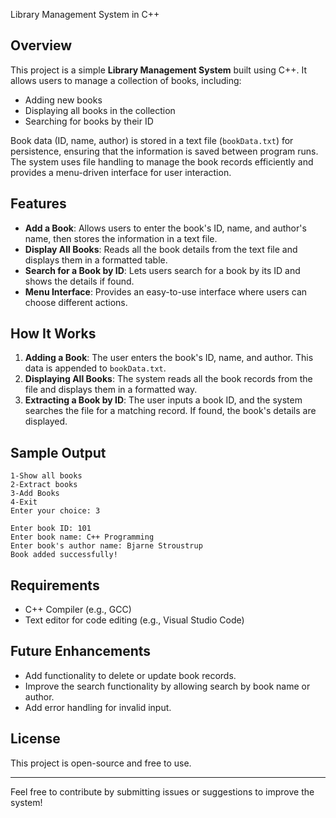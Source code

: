Library Management System in C++

## Overview

This project is a simple **Library Management System** built using C++. It allows users to manage a collection of books, including:

- Adding new books
- Displaying all books in the collection
- Searching for books by their ID

Book data (ID, name, author) is stored in a text file (`bookData.txt`) for persistence, ensuring that the information is saved between program runs. The system uses file handling to manage the book records efficiently and provides a menu-driven interface for user interaction.

## Features

- **Add a Book**: Allows users to enter the book's ID, name, and author's name, then stores the information in a text file.
- **Display All Books**: Reads all the book details from the text file and displays them in a formatted table.
- **Search for a Book by ID**: Lets users search for a book by its ID and shows the details if found.
- **Menu Interface**: Provides an easy-to-use interface where users can choose different actions.

## How It Works

1. **Adding a Book**: The user enters the book's ID, name, and author. This data is appended to `bookData.txt`.
2. **Displaying All Books**: The system reads all the book records from the file and displays them in a formatted way.
3. **Extracting a Book by ID**: The user inputs a book ID, and the system searches the file for a matching record. If found, the book's details are displayed.


## Sample Output

```
1-Show all books
2-Extract books
3-Add Books
4-Exit
Enter your choice: 3

Enter book ID: 101
Enter book name: C++ Programming
Enter book's author name: Bjarne Stroustrup
Book added successfully!
```

## Requirements

- C++ Compiler (e.g., GCC)
- Text editor for code editing (e.g., Visual Studio Code)

## Future Enhancements

- Add functionality to delete or update book records.
- Improve the search functionality by allowing search by book name or author.
- Add error handling for invalid input.

## License

This project is open-source and free to use.

---

Feel free to contribute by submitting issues or suggestions to improve the system!
